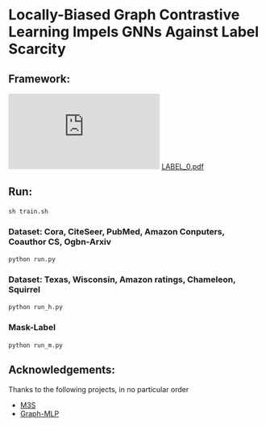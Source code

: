 # Locally-Biased Graph Contrastive Learning Impels GNNs Against Label Scarcity
## Framework:
 ![Image text](https://github.com/GEEX-Weixing/Label/blob/main/data/LABEL_0.pdf)
[LABEL_0.pdf](https://github.com/user-attachments/files/19901207/LABEL_0.pdf)

## Run:
```
sh train.sh
```
### Dataset: Cora, CiteSeer, PubMed, Amazon Conputers, Coauthor CS, Ogbn-Arxiv
```
python run.py
```
### Dataset: Texas, Wisconsin, Amazon ratings, Chameleon, Squirrel
```
python run_h.py
```
### Mask-Label
```
python run_m.py
```
## Acknowledgements:
Thanks to the following projects, in no particular order

* [M3S](https://github.com/Junseok0207/M3S_Pytorch)
* [Graph-MLP](https://github.com/yanghu819/Graph-MLP)
